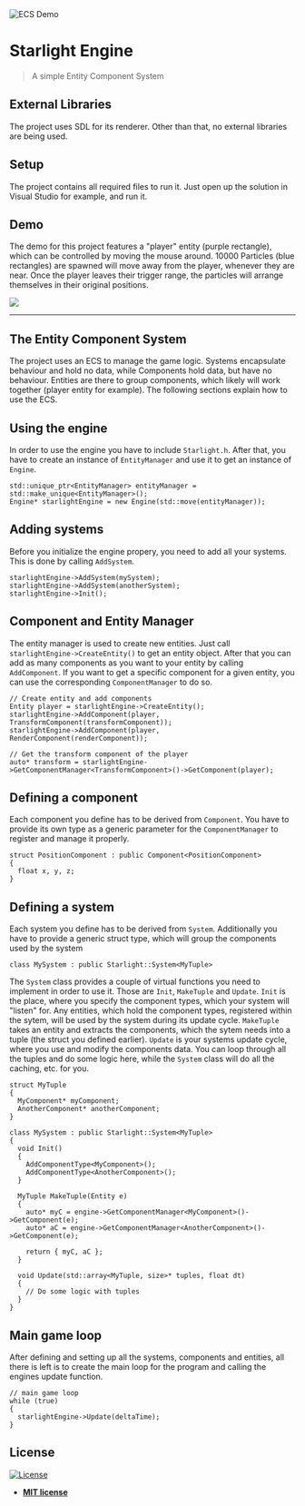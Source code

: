 <img src="https://i.imgur.com/FlxniCH.png" title="ECS Demo" alt="ECS Demo">

# Starlight Engine

> A simple Entity Component System

## External Libraries
The project uses SDL for its renderer. Other than that, no external libraries are being used.

## Setup
The project contains all required files to run it. Just open up the solution in Visual Studio for example, and run it.

## Demo
The demo for this project features a "player" entity (purple rectangle), which can be controlled by moving the mouse around. 10000 Particles (blue rectangles) are spawned will move away from the player, whenever they are near. Once the player leaves their trigger range, the particles will arrange themselves in their original positions.

![](https://media.giphy.com/media/f3GhE4SXoJrX3NMQvb/giphy.gif)

---
## The Entity Component System
The project uses an ECS to manage the game logic. Systems encapsulate behaviour and hold no data, while Components hold data, but have no behaviour. Entities are there to group components, which likely will work together (player entity for example). The following sections explain how to use the ECS.

## Using the engine
In order to use the engine you have to include `Starlight.h`. After that, you have to create an instance of `EntityManager` and use it to get an instance of `Engine`.
```
std::unique_ptr<EntityManager> entityManager = std::make_unique<EntityManager>();
Engine* starlightEngine = new Engine(std::move(entityManager));
```

## Adding systems
Before you initialize the engine propery, you need to add all your systems. This is done by calling `AddSystem`.
```
starlightEngine->AddSystem(mySystem);
starlightEngine->AddSystem(anotherSystem);
starlightEngine->Init();
```

## Component and Entity Manager
The entity manager is used to create new entities. Just call `starlightEngine->CreateEntity()` to get an entity object. After that you can add as many components as you want to your entity by calling `AddComponent`. If you want to get a specific component for a given entity, you can use the corresponding `ComponentManager` to do so.
```
// Create entity and add components
Entity player = starlightEngine->CreateEntity();
starlightEngine->AddComponent(player, TransformComponent(transformComponent));
starlightEngine->AddComponent(player, RenderComponent(renderComponent));

// Get the transform component of the player
auto* transform = starlightEngine->GetComponentManager<TransformComponent>()->GetComponent(player);
```

## Defining a component
Each component you define has to be derived from `Component`. You have to provide its own type as a generic parameter for the `ComponentManager` to register and manage it properly.
```
struct PositionComponent : public Component<PositionComponent>
{
  float x, y, z;
}
```

## Defining a system
Each system you define has to be derived from `System`. Additionally you have to provide a generic struct type, which will group the components used by the system
```
class MySystem : public Starlight::System<MyTuple>
```
The `System` class provides a couple of virtual functions you need to implement in order to use it. Those are `Init`, `MakeTuple` and `Update`.
`Init` is the place, where you specify the component types, which your system will "listen" for. Any entities, which hold the component types, registered within the sytem, will be used by the system during its update cycle.
`MakeTuple` takes an entity and extracts the components, which the sytem needs into a tuple (the struct you defined earlier).
`Update` is your systems update cycle, where you use and modify the components data. You can loop through all the tuples and do some logic here, while the `System` class will do all the caching, etc. for you.

```
struct MyTuple
{
  MyComponent* myComponent;
  AnotherComponent* anotherComponent;
}

class MySystem : public Starlight::System<MyTuple>
{
  void Init()
  {
    AddComponentType<MyComponent>();
    AddComponentType<AnotherComponent>();
  }
  
  MyTuple MakeTuple(Entity e)
  {
    auto* myC = engine->GetComponentManager<MyComponent>()->GetComponent(e);
    auto* aC = engine->GetComponentManager<AnotherComponent>()->GetComponent(e);
    
    return { myC, aC };
  }
  
  void Update(std::array<MyTuple, size>* tuples, float dt)
  {
    // Do some logic with tuples
  }
}
```

## Main game loop
After defining and setting up all the systems, components and entities, all there is left is to create the main loop for the program and calling the engines update function.
```
// main game loop
while (true)
{
  starlightEngine->Update(deltaTime);
}
```

## License

[![License](http://img.shields.io/:license-mit-blue.svg?style=flat-square)](http://badges.mit-license.org)

- **[MIT license](http://opensource.org/licenses/mit-license.php)**
